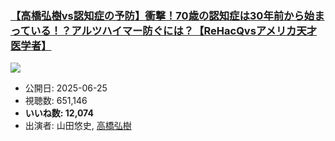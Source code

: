 ### [【高橋弘樹vs認知症の予防】衝撃！70歳の認知症は30年前から始まっている！？アルツハイマー防ぐには？【ReHacQvsアメリカ天才医学者】](https://www.youtube.com/watch?v=ZsLG3B_waNI)
[![](https://img.youtube.com/vi/ZsLG3B_waNI/sddefault.jpg)](https://www.youtube.com/watch?v=ZsLG3B_waNI)
-   公開日: 2025-06-25
-   視聴数: 651,146
-   **いいね数: 12,074**
-   出演者: 山田悠史, [高橋弘樹](/rehacq_fan/people/高橋弘樹 "wikilink")
